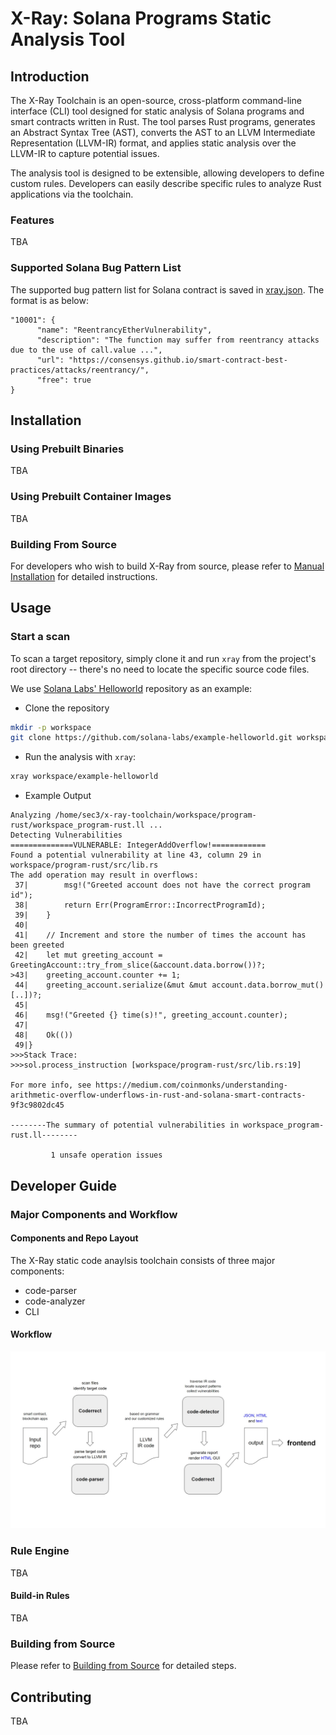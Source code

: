 # X-Ray: Solana Programs Static Analysis Tool

## Introduction

The X-Ray Toolchain is an open-source, cross-platform command-line interface
(CLI) tool designed for static analysis of Solana programs and smart contracts
written in Rust. The tool parses Rust programs, generates an Abstract Syntax
Tree (AST), converts the AST to an LLVM Intermediate Representation (LLVM-IR)
format, and applies static analysis over the LLVM-IR to capture potential
issues.

The analysis tool is designed to be extensible, allowing developers to define
custom rules. Developers can easily describe specific rules to analyze Rust
applications via the toolchain.

### Features

TBA

### Supported Solana Bug Pattern List

The supported bug pattern list for Solana contract is saved in
[xray.json](./xray/package/conf/xray.json). The format is as below:

```
"10001": {
      "name": "ReentrancyEtherVulnerability",
      "description": "The function may suffer from reentrancy attacks due to the use of call.value ...",
      "url": "https://consensys.github.io/smart-contract-best-practices/attacks/reentrancy/",
      "free": true
}
```

## Installation

### Using Prebuilt Binaries

TBA

### Using Prebuilt Container Images

TBA

### Building From Source

For developers who wish to build X-Ray from source, please refer to
[Manual Installation](./README.md#manual-installation) for detailed
instructions.

## Usage

### Start a scan

To scan a target repository, simply clone it and run `xray` from the
project's root directory -- there's no need to locate the specific source code
files.

We use
[Solana Labs' Helloworld](https://github.com/solana-labs/example-helloworld.git)
repository as an example:

* Clone the repository

```sh
mkdir -p workspace
git clone https://github.com/solana-labs/example-helloworld.git workspace/example-helloworld
```

* Run the analysis with `xray`:

```sh
xray workspace/example-helloworld
```

* Example Output

```
Analyzing /home/sec3/x-ray-toolchain/workspace/program-rust/workspace_program-rust.ll ...
Detecting Vulnerabilities
==============VULNERABLE: IntegerAddOverflow!============
Found a potential vulnerability at line 43, column 29 in workspace/program-rust/src/lib.rs
The add operation may result in overflows:
 37|        msg!("Greeted account does not have the correct program id");
 38|        return Err(ProgramError::IncorrectProgramId);
 39|    }
 40|
 41|    // Increment and store the number of times the account has been greeted
 42|    let mut greeting_account = GreetingAccount::try_from_slice(&account.data.borrow())?;
>43|    greeting_account.counter += 1;
 44|    greeting_account.serialize(&mut &mut account.data.borrow_mut()[..])?;
 45|
 46|    msg!("Greeted {} time(s)!", greeting_account.counter);
 47|
 48|    Ok(())
 49|}
>>>Stack Trace:
>>>sol.process_instruction [workspace/program-rust/src/lib.rs:19]

For more info, see https://medium.com/coinmonks/understanding-arithmetic-overflow-underflows-in-rust-and-solana-smart-contracts-9f3c9802dc45

--------The summary of potential vulnerabilities in workspace_program-rust.ll--------

         1 unsafe operation issues
```

## Developer Guide

### Major Components and Workflow

#### Components and Repo Layout

The X-Ray static code anaylsis toolchain consists of three major components:

* code-parser
* code-analyzer
* CLI

#### Workflow

<img src="./docs/images/workflow.jpg" width="1100px">


### Rule Engine

TBA

#### Build-in Rules

TBA

### Building from Source

Please refer to [Building from Source](docs/building.md) for detailed steps.

## Contributing

TBA
